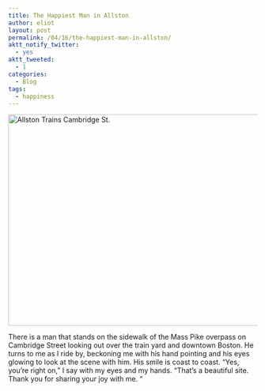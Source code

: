 ```yaml
---
title: The Happiest Man in Allston
author: eliot
layout: post
permalink: /04/16/the-happiest-man-in-allston/
aktt_notify_twitter:
  - yes
aktt_tweeted:
  - 1
categories:
  - Blog
tags:
  - happiness
---
```

[<img class="alignnone size-full wp-image-210" title="allston_trains" src="http://www.eliotk.net/wp-content/uploads/2011/04/allston_trains.jpg" alt="Allston Trains Cambridge St." width="640" height="428" />][1]

There is a man that stands on the sidewalk of the Mass Pike overpass on Cambridge Street looking out over the train yard and downtown Boston. He turns to me as I ride by, beckoning me with his hand pointing and his eyes glowing to look at the scene with him. His smile is coast to coast. &#8220;Yes, you&#8217;re right on,&#8221; I say with my eyes and my hands. &#8220;That&#8217;s a beautiful site. Thank you for sharing your joy with me. &#8220;

 [1]: http://www.eliotk.net/wp-content/uploads/2011/04/allston_trains.jpg
